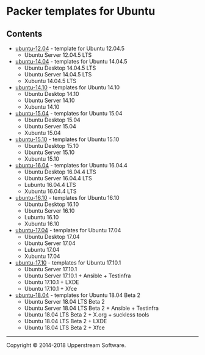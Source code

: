 # Packer templates for Ubuntu

## Contents

* [ubuntu-12.04](ubuntu-12.04/README.mdown) - template for Ubuntu 12.04.5
    * Ubuntu Server 12.04.5 LTS
* [ubuntu-14.04](ubuntu-14.04/README.mdown) - templates for Ubuntu 14.04.5
    * Ubuntu Desktop 14.04.5 LTS
    * Ubuntu Server 14.04.5 LTS
    * Xubuntu 14.04.5 LTS
* [ubuntu-14.10](ubuntu-14.10/README.mdown) - templates for Ubuntu 14.10
    * Ubuntu Desktop 14.10
    * Ubuntu Server 14.10
    * Xubuntu 14.10
* [ubuntu-15.04](ubuntu-15.04/README.mdown) - templates for Ubuntu 15.04
    * Ubuntu Desktop 15.04
    * Ubuntu Server 15.04
    * Xubuntu 15.04
* [ubuntu-15.10](ubuntu-15.10/README.mdown) - templates for Ubuntu 15.10
    * Ubuntu Desktop 15.10
    * Ubuntu Server 15.10
    * Xubuntu 15.10
* [ubuntu-16.04](ubuntu-16.04/README.mdown) - templates for Ubuntu 16.04.4
    * Ubuntu Desktop 16.04.4 LTS
    * Ubuntu Server 16.04.4 LTS
    * Lubuntu 16.04.4 LTS
    * Xubuntu 16.04.4 LTS
* [ubuntu-16.10](ubuntu-16.10/README.mdown) - templates for Ubuntu 16.10
    * Ubuntu Desktop 16.10
    * Ubuntu Server 16.10
    * Lubuntu 16.10
    * Xubuntu 16.10
* [ubuntu-17.04](ubuntu-17.04/README.mdown) - templates for Ubuntu 17.04
    * Ubuntu Desktop 17.04
    * Ubuntu Server 17.04
    * Lubuntu 17.04
    * Xubuntu 17.04
* [ubuntu-17.10](ubuntu-17.10/README.mdown) - templates for Ubuntu 17.10.1
    * Ubuntu Server 17.10.1
    * Ubuntu Server 17.10.1 + Ansible + Testinfra
    * Ubuntu 17.10.1 + LXDE
    * Ubuntu 17.10.1 + Xfce
* [ubuntu-18.04](ubuntu-18.04/README.mdown) - templates for Ubuntu 18.04 Beta 2
    * Ubuntu Server 18.04 LTS Beta 2
    * Ubuntu Server 18.04 LTS Beta 2 + Ansible + Testinfra
    * Ubuntu 18.04 LTS Beta 2 + X.org + suckless tools
    * Ubuntu 18.04 LTS Beta 2 + LXDE
    * Ubuntu 18.04 LTS Beta 2 + Xfce

- - -

Copyright &copy; 2014-2018 Upperstream Software.
